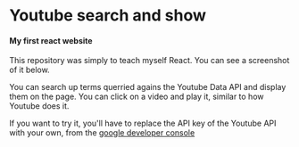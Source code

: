 # Youtube search and show
#### My first react website

This repository was simply to teach myself React. You can see a screenshot of it below.

You can search up terms querried agains the Youtube Data API and display them on the page. You can click on a video and play it, similar to how Youtube does it.

If you want to try it, you'll have to replace the API key of the Youtube API with your own, from the [google developer console](https://console.developers.google.com)

![]()